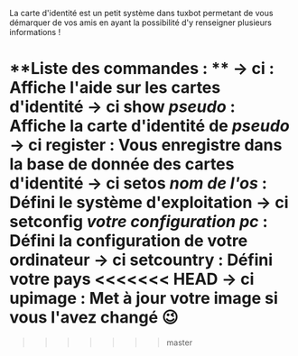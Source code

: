 La carte d'identité est un petit système dans tuxbot permetant de vous démarquer de vos amis en ayant la possibilité d'y renseigner plusieurs informations ! 

**Liste des commandes : **
-> ci : Affiche l'aide sur les cartes d'identité
-> ci show _pseudo_ : Affiche la carte d'identité de _pseudo_
-> ci register : Vous enregistre dans la base de donnée des cartes d'identité
-> ci setos _nom de l'os_ : Défini le système d'exploitation
-> ci setconfig _votre configuration pc_ : Défini la configuration de votre ordinateur
-> ci setcountry : Défini votre pays 
<<<<<<< HEAD
-> ci upimage : Met à jour votre image si vous l'avez changé :wink:
=======
>>>>>>> master
